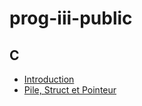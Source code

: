 # prog-iii-public
## C
- [Introduction](introduction-c.md)
- [Pile, Struct et Pointeur](pile-struct-pointeur-c.md)

